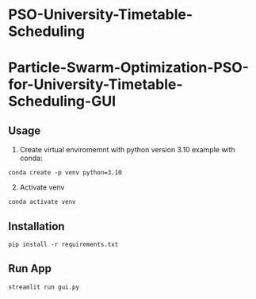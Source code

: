 # PSO-University-Timetable-Scheduling

# Particle-Swarm-Optimization-PSO-for-University-Timetable-Scheduling-GUI

## Usage 
1. Create virtual enviromemnt with python version 3.10
example with conda:
```
conda create -p venv python=3.10
```
2. Activate venv
```
conda activate venv
```

## Installation
```
pip install -r requirements.txt
```

## Run App
```
streamlit run gui.py
```
